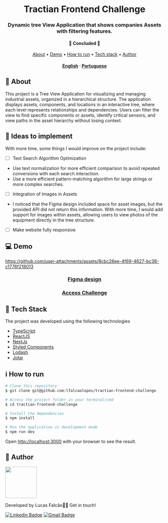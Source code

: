 <h1 align="center">
    Tractian Frontend Challenge
</h1>

<h3 align="center">Dynamic tree View Application that shows companies Assets with filtering features.</h3>

<h4 align="center"> 
	🚧  Concluded  🚧
</h4>

<p align="center">
 <a href="#-about">About</a> •
 <a href="#-demo">Demo</a> •
 <a href="#-how-to-run">How to run</a> •
 <a href="#-tech-stack">Tech stack</a> •
 <a href="#-author">Author</a>
</p>

<h4 align="center">
    <a href="README.md">English</a>
    ·
    <a href="README-pt.md">Portuguese</a>
 </h4>

## 🔖 About 

This project is a Tree View Application for visualizing and managing industrial assets, organized in a hierarchical structure. The application displays assets, components, and locations in an interactive tree, where each level represents relationships and dependencies. Users can filter the view to find specific components or assets, identify critical sensors, and view paths in the asset hierarchy without losing context. 

## 📌 Ideas to implement 

With more time, some things I would improve on the project include:

- [ ] Text Search Algorithm Optimization
      
- Use text normalization for more efficient comparison to avoid repeated conversions with each search interaction. 
- Use a more efficient pattern-matching algorithm for large strings or more complex searches.

- [ ] Integration of Images in Assets
      
- I noticed that the Figma design included space for asset images, but the provided API did not return this information. With more time, I would add support for images within assets, allowing users to view photos of the equipment directly in the tree structure.

- [ ] Make website fully responsive

## 💻 Demo


https://github.com/user-attachments/assets/8cbc26ee-4f69-4627-bc38-c1776f218013

<h3 align="center">
    <a href="https://www.figma.com/design/F52Yv8RmGoGOYcV9CiuIZ1/%5BCareers%5D-Frontend-Challenge-v2?node-id=0-1&node-type=canvas&t=DnkezTGr59az9yUH-0">Figma design</a>
</h3 >
<h3 align="center">
    <a href="https://github.com/tractian/challenges/blob/main/front-end/README.md">Access Challenge</a>
</h3 >

## 🚀 Tech Stack 

The project was developed using the following technologies

- [TypeScript](https://www.typescriptlang.org/)
- [ReactJS](https://reactjs.org/)
- [NextJs](https://nextjs.org/)
- [Styled Components](https://styled-components.com/)
- [Lodash](https://lodash.com/docs/)
- [Jotai](https://jotai.org/)

## ℹ How to run

```sh
# Clone this repository
$ git clone git@github.com:lfalcaolopes/tractian-frontend-challenge

# Access the project folder in your terminal/cmd
$ cd tractian-frontend-challenge

# Install the dependencies
$ npm install

# Run the application in development mode
$ npm run dev
```

Open [http://localhost:3000](http://localhost:3000) with your browser to see the result.

## 🦸 Author 
<a href="https://www.linkedin.com/in/lfalcaolopes/">
 <img src="https://github.com/user-attachments/assets/efbcbecc-6a19-4e3d-9a70-274bb05cc0ea" width="100px;" alt=""/>
</a><br>

Developed by Lucas Falcão👋🏽 Get in touch!

[![Linkedin Badge](https://img.shields.io/badge/-Lucas_Falcão-blue?style=flat-square&logo=Linkedin&logoColor=white&link=https://www.linkedin.com/in/lfalcaolopes/)](https://www.linkedin.com/in/lfalcaolopes/) 
[![Gmail Badge](https://img.shields.io/badge/-lfalcaolopes@gmail.com-c14438?style=flat-square&logo=Gmail&logoColor=white&link=mailto:lfalcaolopes@gmail.com)](mailto:lfalcaolopes@gmail.com)
